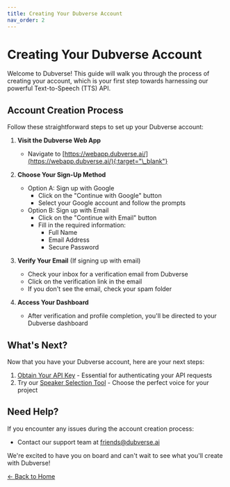 ```yaml
---
title: Creating Your Dubverse Account
nav_order: 2
---
```


# Creating Your Dubverse Account

Welcome to Dubverse! This guide will walk you through the process of creating your account, which is your first step towards harnessing our powerful Text-to-Speech (TTS) API.

## Account Creation Process

Follow these straightforward steps to set up your Dubverse account:

1. **Visit the Dubverse Web App**

   - Navigate to [https://webapp.dubverse.ai/](https://webapp.dubverse.ai/){:target="\_blank"}

2. **Choose Your Sign-Up Method**

   - Option A: Sign up with Google
     - Click on the "Continue with Google" button
     - Select your Google account and follow the prompts
   - Option B: Sign up with Email
     - Click on the "Continue with Email" button
     - Fill in the required information:
       - Full Name
       - Email Address
       - Secure Password

3. **Verify Your Email** (If signing up with email)

   - Check your inbox for a verification email from Dubverse
   - Click on the verification link in the email
   - If you don't see the email, check your spam folder

4. **Access Your Dashboard**
   - After verification and profile completion, you'll be directed to your Dubverse dashboard

## What's Next?

Now that you have your Dubverse account, here are your next steps:

1. [Obtain Your API Key](api-key.md) - Essential for authenticating your API requests
2. Try our [Speaker Selection Tool](speaker-selection.md) - Choose the perfect voice for your project

## Need Help?

If you encounter any issues during the account creation process:

- Contact our support team at friends@dubverse.ai

We're excited to have you on board and can't wait to see what you'll create with Dubverse!

[← Back to Home](../index.md)
